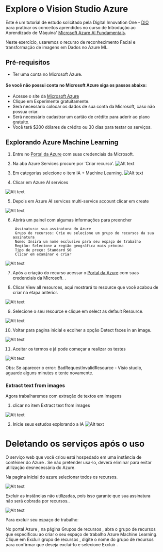 # Explore o Vision Studio Azure

Este é um tutorial de estudo solicitado pela Digital Innovation One - [DIO](https://www.dio.me/) para praticar os conceitos aprendidos no curso de 
Introdução ao Aprendizado de Máquina' [Microsoft Azure AI Fundamentals](https://web.dio.me/track/microsoft-azure-ai-fundamentals).

Neste exercício, usaremos o recurso de reconhecimento Facial e transformação de imagens em Dados no Azure ML.

## Pré-requisitos

* Ter uma conta no Microsoft Azure.

#### Se você não possui conta no Microsoft Azure siga os passos abaixo:

* Acesse o site da [Microsoft Azure](https://azure.microsoft.com/pt-br)
* Clique em Experimente gratuitamente.
* Será necessário colocar os dados de sua conta da Microsoft, caso não possua criar.
* Será necessário cadastrar um cartão de crédito para aderir ao plano gratuito.
* Você terá $200 dólares de crédito ou 30 dias para testar os serviços.

## Explorando Azure Machine Learning

1. Entre no [Portal da Azure](https://portal.azure.com) com suas credenciais da Microsoft.

2. Na aba Azure Services procure por 'Criar recurso'.
![Alt text](/laboratorio_02/assets/image.png)

3. Em categorias selecione o item IA + Machine Learning.
![Alt text](/laboratorio_02/assets/image-1.png)

4. Clicar em Azure AI services

![Alt text](/laboratorio_02/assets/image-2.png)

5. Depois em Azure AI services multi-service account clicar em create

![Alt text](/laboratorio_02/assets/image-3.png)

6. Abrirá um painel com algumas informações para preencher

        Assinatura: sua assinatura do Azure
        Grupo de recursos: Crie ou selecione um grupo de recursos da sua assinatura
        Nome: Insira um nome exclusivo para seu espaço de trabalho
        Região: Selecione a região geográfica mais próxima
        Tipo de preço: Standard S0
        Clicar em examinar e criar
![Alt text](/laboratorio_02/assets/image-4.png)


7. Após a criação do recurso acessar o [Portal da Azure](https://portal.vision.cognitive.azure.com/) com suas credenciais da Microsoft. .

8. Clicar View all resources, aqui mostrará to resource que você acabou de criar na etapa anterior.

![Alt text](/laboratorio_02/assets/image-5.png)

9. Selecione o seu resource e clique em select as default Resource.

![Alt text](/laboratorio_02/assets/image-6.png)

10. Voltar para pagina inicial e ecolher a opção Detect faces in an image.

![Alt text](/laboratorio_02/assets/image-7.png)

11. Aceitar os termos e já pode começar a realizar os testes

![Alt text](/laboratorio_02/assets/image-9.png)

Obs: Se aparecer o error: BadRequestInvalidResource - Visio studio, aguarde alguns minutes e tente novamente.

### Extract text from images
Agora trabalharemos com extração de textos em imagens

1. clicar no item Extract text from images

![Alt text](/laboratorio_02/assets/image-10.png)

2. Inicie seus estudos explorando a IA 
![Alt text](/laboratorio_02/assets/image-11.png)  


# Deletando os serviços após o uso

O serviço web que você criou está hospedado em uma instância de contêiner do Azure . Se não pretender usa-lo, deverá eliminar para evitar utilização desnecessária do Azure.

Na pagina inicial do azure selecionar todos os recursos.

![Alt text](/laboratorio_02/assets/image-13.png)

Excluir as instâncias não utilizadas, pois isso garante que sua assinatura não será cobrada por recursos..

![Alt text](/laboratorio_02/assets/image-12.png)

Para excluir seu espaço de trabalho:

No portal Azure , na página Grupos de recursos , abra o grupo de recursos que especificou ao criar o seu espaço de trabalho Azure Machine Learning.
Clique em Excluir grupo de recursos , digite o nome do grupo de recursos para confirmar que deseja excluí-lo e selecione Excluir .